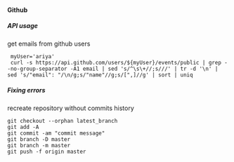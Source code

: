 #### Github

##### API usage

get emails from github users

     myUser='ariya'
     curl -s https://api.github.com/users/${myUser}/events/public | grep --no-group-separator -A1 email | sed 's/^\s\+//;s///' | tr -d '\n' | sed 's/"email": "/\n/g;s/"name"//g;s/[",]//g' | sort | uniq

##### Fixing errors

recreate repository without commits history

    git checkout --orphan latest_branch
    git add -A
    git commit -am "commit message"
    git branch -D master
    git branch -m master
    git push -f origin master
